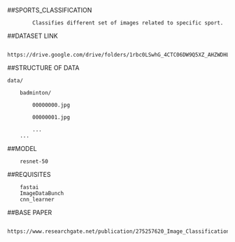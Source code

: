##SPORTS_CLASSIFICATION

          	Classifies different set of images related to specific sport.
	  
##DATASET LINK

          	https://drive.google.com/drive/folders/1rbc0LSwhG_4CTC06DW9Q5XZ_AHZWDHLl
	  
##STRUCTURE OF DATA

	data/

		badminton/
	
			00000000.jpg
			
			00000001.jpg
			
			...
		...
		
##MODEL

	  	resnet-50
      
##REQUISITES
      
      	fastai
      	ImageDataBunch
      	cnn_learner
     
##BASE PAPER

	 	https://www.researchgate.net/publication/275257620_Image_Classification_Using_Convolutional_Neural_Networks
